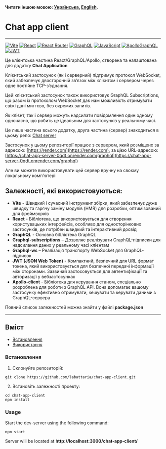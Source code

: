 **Читати іншою мовою: [Українська](README.ukr.md), [English](README.md).**

# Chat app client

---

[![Vite](https://img.shields.io/badge/vite-%23646CFF.svg?style=for-the-badge&logo=vite&logoColor=white)](#)
[![React](https://img.shields.io/badge/react-%2320232a.svg?style=for-the-badge&logo=react&logoColor=%2361DAFB)](#)
[![React Router](https://img.shields.io/badge/React_Router-CA4245?style=for-the-badge&logo=react-router&logoColor=white)](#)
[![GraphQL](https://img.shields.io/badge/GraphQl-E10098?style=for-the-badge&logo=graphql&logoColor=white)](#)
[![JavaScript](https://img.shields.io/badge/JavaScript-323330?style=for-the-badge&logo=javascript&logoColor=F7DF1E)](#)
[![ApolloGraphQL](https://img.shields.io/badge/-ApolloGraphQL-311C87?style=for-the-badge&logo=apollo-graphql)](#)
[![JWT](https://img.shields.io/badge/JWT-black?style=for-the-badge&logo=JSON%20web%20tokens)](#)

Це клієнтська частина React/GraphQL/Apollo, створена та налаштована для додатку **Chat Application**

Клієнтський застосунок (як і серверний) підтримує протокол WebSocket, який забезпечує двосторонній зв’язок між клієнтом і сервером через одне постійне TCP-з’єднання.

Цей клієнтський застосунок також використовує GraphQL Subscriptions, що разом із протоколом WebSocket дає нам можливість отримувати свіжі дані миттєво, без окремих запитів.

Як клієнт, так і сервер можуть надсилати повідомлення один одному одночасно, що робить це ідеальним для застосунків у реальному часі.

Це лише частина всього додатку, друга частина (сервер) знаходиться в цьому репо: [Chat server](https://github.com/labattaria/chat-app-server)

Застосунок у цьому репозиторії працює з сервером, який розміщено за адресою: [https://render.com](https://render.com), за цією URL-адресою: [https://chat-app-server-0qdt.onrender.com/graphql](https://chat-app-server-0qdt.onrender.com/graphql)

Але ви можете використовувати цей сервер вручну на своєму локальному комп’ютері

## Залежностi, якi використовуються:

- **Vite** - Швидкий і сучасний інструмент збірки, який забезпечує дуже швидку та гарячу заміну модулів (HMR) для розробки, оптимізований для фреймворків
- **React** - Бібліотека, що використовується для створення користувацьких інтерфейсів, особливо для односторінкових застосунків, де потрібен швидкий та інтерактивний досвід
- **GraphQL** - Основна бібліотека GraphQL
- **Graphql-subscriptions** – Дозволяє реалізувати GraphQL-підписки для надсилання даних у реальному часі клієнтам
- **Graphql-ws** – Реалізація транспорту WebSocket для GraphQL-підписок
- **JWT (JSON Web Token)** - Компактний, безпечний для URL формат токена, який використовується для безпечної передачі інформації між сторонами. Зазвичай застосовується для автентифікації та авторизації у вебзастосунках
- **Apollo-client** - Бібліотека для керування станом, спеціально розроблена для роботи з GraphQL API. Вона допомагає вашому застосунку ефективно отримувати, кешувати та керувати даними з GraphQL-сервера

Повний список залежностей можна знайти у файлі **package.json**

---

## Вміст

- [Встановлення](#Встановлення)
- [Використання](#Використання)

### Встановлення

1. Склонуйте репозиторій:

```shell
git clone https://github.com/labattaria/chat-app-client.git
```

2. Встановіть залежності проекту:

```shell
cd chat-app-client
npm install
```

### Usage

Start the dev-server using the following command:

```shell
npm start
```

Server will be located at **http://localhost:3000/chat-app-client/**
